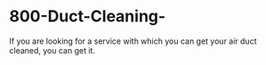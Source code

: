 # 800-Duct-Cleaning-
If you are looking for a service with which you can get your air duct cleaned, you can get it.
